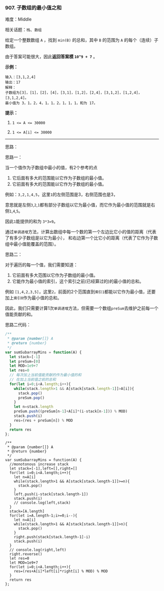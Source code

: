 ### 907. 子数组的最小值之和

难度：Middle

相关话题：`栈`、`数组`

给定一个整数数组  `A` ，找到  `min(B)` 的总和，其中  `B`  的范围为 `A`  的每个（连续）子数组。



由于答案可能很大，因此**返回答案模  `10^9 + 7`** 。







**示例：** 



```
输入：[3,1,2,4]
输出：17
解释：
子数组为[3]，[1]，[2]，[4]，[3,1]，[1,2]，[2,4]，[3,1,2]，[1,2,4]，[3,1,2,4]。 
最小值为 3，1，2，4，1，1，2，1，1，1，和为 17。
```






**提示：** 




1.  `1 <= A <= 30000` 

2.  `1 <= A[i] <= 30000` 










-----

思路：

思路一：

当一个值作为子数组中最小的值，有2个参考的点

1. 它后面有多大的范围能以它作为子数组的最小值。
2. 它前面有多大的范围能以它作为子数组的最小值。

例如：`3,2,1,4,5`，这里`1`的左侧范围是3，右侧范围也是3，

意思就是左侧`3`,`2`,`1`都有部分子数组以它为最小值，而它作为最小值的范围就是右侧`1`,`4`,`5`。

因此`1`能提供的和为 `3*3=9`。

通过`单调递增`方法，计算出数组中每一个数的第一个左边比它小的值的距离（代表了有多少子数组是以它为最小），
和右边第一个比它小的距离（代表了它作为子数组中最小值能覆盖的范围）。

思路二：

对于遍历的每一个值，我们需要知道：

1. 它前面有多大范围以它作为子数组的最小值。
2. 它能作为最小值的索引，这个索引之前(已经算过的)的最小值的总和。

例如 `[1,4,2,3,5]`，这里`2`，前面的2个范围直到`索引1`都能以它作为最小值，还要加上`索引0`作为最小值的总和。

因此，我们只需要计算1次`单调递增`方法，但需要一个数组`preSum`去维护之前每一个值能贡献的和。


思路二代码：
```js
/**
 * @param {number[]} A
 * @return {number}
 */
var sumSubarrayMins = function(A) {
  let stack=[-1]
  let preSum=[0]
  let MOD=1e9+7
  let res=0
  // 每次加上当前值能贡献的作为最小值的和
  // 在加上当前值之前的总和
  for(let i=0;i<A.length;i++){
    while(stack.length>1 && A[stack[stack.length-1]]>A[i]){
      stack.pop()
      preSum.pop()
    }
    let n=stack.length
    preSum.push((preSum[n-1]+A[i]*(i-stack[n-1])) % MOD)
    stack.push(i)
    res=(res + preSum[n]) % MOD
  }
  return res
};
```

```
/**
 * @param {number[]} A
 * @return {number}
 */
var sumSubarrayMins = function(A) {
  //monotonous increase stack
  let stack=[-1],left=[],right=[]
  for(let i=0;i<A.length;i++){
    let n=A[i]
    while(stack.length>1 && A[stack[stack.length-1]]>=n){
      stack.pop()
    }
    left.push(i-stack[stack.length-1])
    stack.push(i)
    // console.log(left,stack)
  }
  stack=[A.length]
  for(let i=A.length-1;i>=0;i--){
    let n=A[i]
    while(stack.length>1 && A[stack[stack.length-1]]>n){
      stack.pop()
    }
    right.push(stack[stack.length-1]-i)
    stack.push(i)
  }
  // console.log(right,left)
  right.reverse()
  let res=0
  let MOD=1e9+7
  for(let i=0;i<A.length;i++){
    res=(res+A[i]*left[i]*right[i] % MOD) % MOD
  }
  return res
};
```

